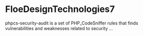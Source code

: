 # FloeDesignTechnologies7
phpcs-security-audit is a set of PHP_CodeSniffer rules that finds vulnerabilities and weaknesses related to security …
